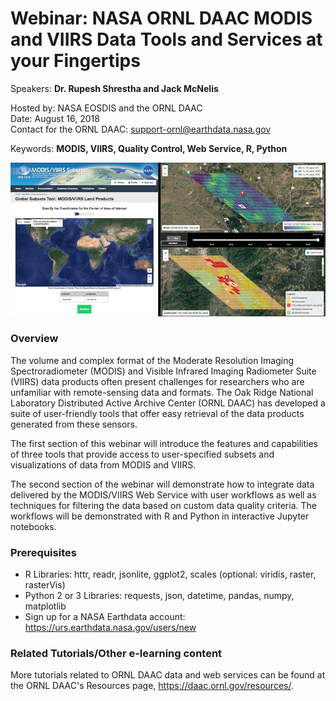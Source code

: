 # Webinar: NASA ORNL DAAC MODIS and VIIRS Data Tools and Services at your Fingertips

Speakers: **Dr. Rupesh Shrestha and Jack McNelis**

Hosted by: NASA EOSDIS and the ORNL DAAC     
Date: August 16, 2018     
Contact for the ORNL DAAC: support-ornl@earthdata.nasa.gov     

Keywords: **MODIS, VIIRS, Quality Control, Web Service, R, Python**

<img src="pictures/MODIS_ToolSuite_Webinar_Cover_8_16_18_edited.jpg" style="width: 800px;">

### Overview
The volume and complex format of the Moderate Resolution Imaging Spectroradiometer (MODIS) and Visible Infrared Imaging Radiometer Suite (VIIRS) data products often present challenges for researchers who are unfamiliar with remote-sensing data and formats. The Oak Ridge National Laboratory Distributed Active Archive Center (ORNL DAAC) has developed a suite of user-friendly tools that offer easy retrieval of the data products generated from these sensors.

The first section of this webinar will introduce the features and capabilities of three tools that provide access to user-specified subsets and visualizations of data from MODIS and VIIRS.

The second section of the webinar will demonstrate how to integrate data delivered by the MODIS/VIIRS Web Service with user workflows as well as techniques for filtering the data based on custom data quality criteria. The workflows will be demonstrated with R and Python in interactive Jupyter notebooks.

### Prerequisites

* R Libraries: httr, readr, jsonlite, ggplot2, scales (optional: viridis, raster, rasterVis)     
* Python 2 or 3 Libraries: requests, json, datetime, pandas, numpy, matplotlib     
* Sign up for a NASA Earthdata account: https://urs.earthdata.nasa.gov/users/new     

### Related Tutorials/Other e-learning content
More tutorials related to ORNL DAAC data and web services can be found at the ORNL DAAC's Resources page, https://daac.ornl.gov/resources/.
